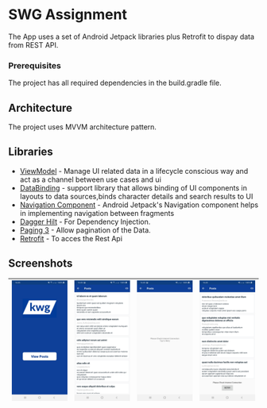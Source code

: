 # SWG Assignment

The App uses a set of Android Jetpack libraries plus Retrofit to dispay data from REST API.

### Prerequisites

The project has all required dependencies in the build.gradle file.

## Architecture

The project uses MVVM architecture pattern.

## Libraries 

* [ViewModel](https://developer.android.com/topic/libraries/architecture/viewmodel/) - Manage UI related data in a lifecycle conscious way and act as a channel between use cases and ui
* [DataBinding](https://developer.android.com/topic/libraries/data-binding) - support library that allows binding of UI components in layouts to data sources,binds character details and search results to UI
* [Navigation Component](https://developer.android.com/guide/navigation/navigation-getting-started) - Android Jetpack's Navigation component helps in implementing
navigation between fragments
* [Dagger Hilt](https://developer.android.com/jetpack/androidx/releases/hilt) - For Dependency Injection.
* [Paging 3](https://developer.android.com/topic/libraries/architecture/paging/v3-overview?hl=in) - Allow pagination of the Data.
* [Retrofit](https://square.github.io/retrofit/) - To acces the Rest Api

## Screenshots
|<img src="screenshots/home.jpg" width=200/>|<img src="screenshots/posts.jpg" width=200/>|<img src="screenshots/error.jpg" width=200/>|<img src="screenshots/list_error.jpg" width=200/>|
|:----:|:----:|:----:|:----:|

